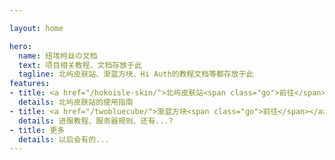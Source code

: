```yaml
---

layout: home

hero:
  name: 纽埃柯丝の文档
  text: 项目相关教程、文档存放于此
  tagline: 北屿皮肤站、渐蓝方块、Hi Auth的教程文档等都存放于此
features:
- title: <a href="/hokoisle-skin/">北屿皮肤站<span class="go">前往</span></a>
  details: 北屿皮肤站的使用指南
- title: <a href="/twobluecube/">渐蓝方块<span class="go">前往</span></a>
  details: 进服教程、服务器规则、还有...?
- title: 更多
  details: 以后会有的...
---
```


<style>
  .VPNavBar {
    transition: border 200ms;
  }
  .VPNavBar.fill {
    transition: border 700ms;
  }

  .is-home .go {
    display: none;
    /* margin-left: .3em;
    font-size: 0.9em;
    color: rgb(71 165 255);
    text-decoration: underline; */
  }
</style>
